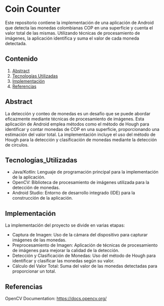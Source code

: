 # Coin Counter

Este repositorio contiene la implementación de una aplicación de Android que detecta las monedas colombianas COP en una superficie y cuenta el valor total de las mismas. Utilizando técnicas de procesamiento de imágenes, la aplicación identifica y suma el valor de cada moneda detectada.

## Contenido

1. [Abstract](#abstract)
2. [Tecnologías Utilizadas](#Tecnologías_Utilizadas)
3. [Implementación](#Implementación)
4. [Referencias](#Referencias)

## Abstract
La detección y conteo de monedas es un desafío que se puede abordar eficazmente mediante técnicas de procesamiento de imágenes. Esta aplicación de Android emplea métodos como el método de Hough para identificar y contar monedas de COP en una superficie, proporcionando una estimación del valor total. La implementación incluye el uso del método de Hough para la detección y clasificación de monedas mediante la detección de circulos.

## Tecnologías_Utilizadas
* Java/Kotlin: Lenguaje de programación principal para la implementación de la aplicación.
* OpenCV: Biblioteca de procesamiento de imágenes utilizada para la detección de monedas.
* Android Studio: Entorno de desarrollo integrado (IDE) para la construcción de la aplicación.

## Implementación
La implementación del proyecto se divide en varias etapas:
* Captura de Imagen: Uso de la cámara del dispositivo para capturar imágenes de las monedas.
* Preprocesamiento de Imagen: Aplicación de técnicas de procesamiento de imágenes para mejorar la calidad de la detección.
* Detección y Clasificación de Monedas: Uso del método de Hough para identificar y clasificar las monedas según su valor.
* Cálculo del Valor Total: Suma del valor de las monedas detectadas para proporcionar un total.

## Referencias
OpenCV Documentation: https://docs.opencv.org/
